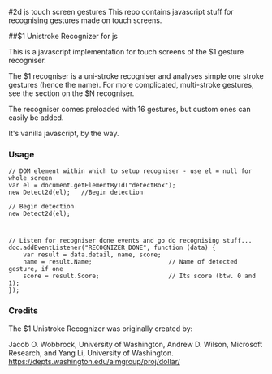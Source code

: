 #2d js touch screen gestures
This repo contains javascript stuff for recognising gestures made on touch screens.

##$1 Unistroke Recognizer for js

This is a javascript implementation for touch screens of the $1 gesture recogniser.

The $1 recogniser is a uni-stroke recogniser and analyses simple one stroke gestures (hence the name). For more complicated, multi-stroke gestures, see the section on the $N recogniser.

The recogniser comes preloaded with 16 gestures, but custom ones can easily be added.

It's vanilla javascript, by the way.

### Usage
    // DOM element within which to setup recogniser - use el = null for whole screen
    var el = document.getElementById("detectBox"); 
    new Detect2d(el);   //Begin detection

    // Begin detection
    new Detect2d(el);                                           
    
#
    
    // Listen for recogniser done events and go do recognising stuff...
    doc.addEventListener("RECOGNIZER_DONE", function (data) { 
        var result = data.detail, name, score;
        name = result.Name;						// Name of detected gesture, if one
        score = result.Score;                  	// Its score (btw. 0 and 1);
    });
    
### Credits
The $1 Unistroke Recognizer was originally created by:

Jacob O. Wobbrock, University of Washington,
Andrew D. Wilson, Microsoft Research, and
Yang Li, University of Washington.
https://depts.washington.edu/aimgroup/proj/dollar/
